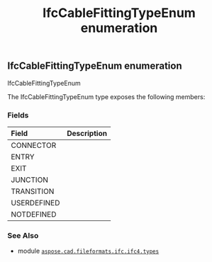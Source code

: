 ﻿---
title: IfcCableFittingTypeEnum enumeration
second_title: Aspose.CAD for Python via .NET API References
description: 
type: docs
weight: 2180
url: /python-net/aspose.cad.fileformats.ifc.ifc4.types/ifccablefittingtypeenum/
is_root: false
---

## IfcCableFittingTypeEnum enumeration

IfcCableFittingTypeEnum



The IfcCableFittingTypeEnum type exposes the following members:

### Fields
| Field | Description |
| :- | :- |
| CONNECTOR |  |
| ENTRY |  |
| EXIT |  |
| JUNCTION |  |
| TRANSITION |  |
| USERDEFINED |  |
| NOTDEFINED |  |



### See Also
* module [`aspose.cad.fileformats.ifc.ifc4.types`](..)
